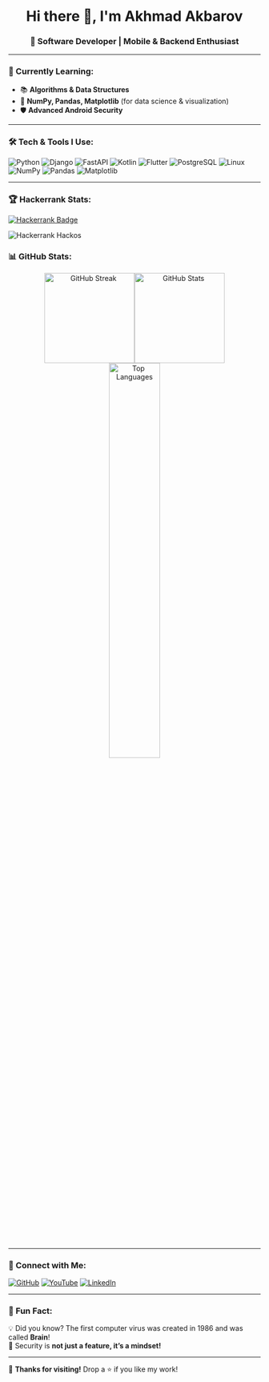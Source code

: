 <h1 align="center">Hi there 👋, I'm Akhmad Akbarov</h1>
<h3 align="center">🚀 Software Developer | Mobile & Backend Enthusiast</h3>

---

### 🌱 Currently Learning:
- 📚 **Algorithms & Data Structures**
- 🧮 **NumPy, Pandas, Matplotlib** (for data science & visualization)
- 🛡️ **Advanced Android Security**

---

### 🛠️ Tech & Tools I Use:
![Python](https://img.shields.io/badge/-Python-3776AB?style=for-the-badge&logo=python&logoColor=white)
![Django](https://img.shields.io/badge/-Django-092E20?style=for-the-badge&logo=django&logoColor=white)
![FastAPI](https://img.shields.io/badge/-FastAPI-009688?style=for-the-badge&logo=fastapi&logoColor=white)
![Kotlin](https://img.shields.io/badge/-Kotlin-7F52FF?style=for-the-badge&logo=kotlin&logoColor=white)
![Flutter](https://img.shields.io/badge/-Flutter-02569B?style=for-the-badge&logo=flutter&logoColor=white)
![PostgreSQL](https://img.shields.io/badge/-PostgreSQL-336791?style=for-the-badge&logo=postgresql&logoColor=white)
![Linux](https://img.shields.io/badge/-Linux-FCC624?style=for-the-badge&logo=linux&logoColor=black)
![NumPy](https://img.shields.io/badge/-NumPy-013243?style=for-the-badge&logo=numpy&logoColor=white)
![Pandas](https://img.shields.io/badge/-Pandas-150458?style=for-the-badge&logo=pandas&logoColor=white)
![Matplotlib](https://img.shields.io/badge/-Matplotlib-11557C?style=for-the-badge&logoColor=white)

---



### 🏆 Hackerrank Stats:
[![Hackerrank Badge](https://img.shields.io/badge/Hackerrank-Profile-2EC866?style=for-the-badge&logo=hackerrank&logoColor=white)](https://www.hackerrank.com/your-hackerrank-profile)

![Hackerrank Hackos](https://img.shields.io/badge/Total_Hackos-266-red?style=for-the-badge&logo=hackerrank)

### 📊 GitHub Stats:
<div align="center">
  <div align="center" style="display: flex; flex-wrap: wrap; justify-content: center;">
  <img src="https://github-readme-streak-stats.herokuapp.com/?user=akhmadjonakbarov&theme=tokyonight" alt="GitHub Streak" height="180px" />
  <img src="https://github-readme-stats.vercel.app/api?username=akhmadjonakbarov&show_icons=true&theme=tokyonight" alt="GitHub Stats" height="180px" />
</div>

  <img src="https://github-readme-stats.vercel.app/api/top-langs/?username=akhmadjonakbarov&layout=compact&theme=tokyonight" alt="Top Languages" width="45%" />
</div>

---

### 🔗 Connect with Me:
[![GitHub](https://img.shields.io/badge/GitHub-akhmadjonakbarov-181717?style=for-the-badge&logo=github)](https://github.com/akhmadjonakbarov)
[![YouTube](https://img.shields.io/badge/YouTube-Akhmad%20Akbarov-FF0000?style=for-the-badge&logo=youtube&logoColor=white)](https://www.youtube.com/channel/UCI99Tip1a09X7Ni6XP1iXng)
[![LinkedIn](https://img.shields.io/badge/LinkedIn-Akhmad%20Akbarov-0077B5?style=for-the-badge&logo=linkedin)](https://www.linkedin.com/in/akhmadjon-akbarov-aa6864218/)


---

### 🚀 Fun Fact:
💡 Did you know? The first computer virus was created in 1986 and was called **Brain**!  
🔐 Security is **not just a feature, it’s a mindset!**  

---
💙 **Thanks for visiting!** Drop a ⭐ if you like my work!
